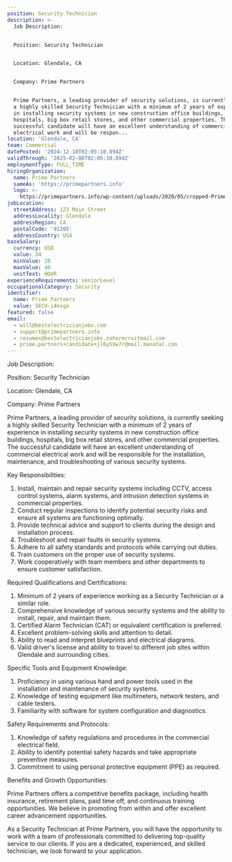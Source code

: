 ```yaml
---
position: Security Technician
description: >-
  Job Description:


  Position: Security Technician


  Location: Glendale, CA


  Company: Prime Partners


  Prime Partners, a leading provider of security solutions, is currently seeking
  a highly skilled Security Technician with a minimum of 2 years of experience
  in installing security systems in new construction office buildings,
  hospitals, big box retail stores, and other commercial properties. The
  successful candidate will have an excellent understanding of commercial
  electrical work and will be respon...
location: 'Glendale, CA'
team: Commercial
datePosted: '2024-12-10T02:05:10.894Z'
validThrough: '2025-02-08T02:05:10.894Z'
employmentType: FULL_TIME
hiringOrganization:
  name: Prime Partners
  sameAs: 'https://primepartners.info'
  logo: >-
    https://primepartners.info/wp-content/uploads/2020/05/cropped-Prime-Partners-Logo-NO-BG-1-1.png
jobLocation:
  streetAddress: 123 Main Street
  addressLocality: Glendale
  addressRegion: CA
  postalCode: '91205'
  addressCountry: USA
baseSalary:
  currency: USD
  value: 34
  minValue: 28
  maxValue: 40
  unitText: HOUR
experienceRequirements: seniorLevel
occupationalCategory: Security
identifier:
  name: Prime Partners
  value: SECU-i4esga
featured: false
email:
  - will@bestelectricianjobs.com
  - support@primepartners.info
  - resumes@bestelectricianjobs.zohorecruitmail.com
  - prime.partners+candidate+jl6y59w7r@mail.manatal.com
---
```




Job Description:

Position: Security Technician

Location: Glendale, CA

Company: Prime Partners

Prime Partners, a leading provider of security solutions, is currently seeking a highly skilled Security Technician with a minimum of 2 years of experience in installing security systems in new construction office buildings, hospitals, big box retail stores, and other commercial properties. The successful candidate will have an excellent understanding of commercial electrical work and will be responsible for the installation, maintenance, and troubleshooting of various security systems.

Key Responsibilities:

1. Install, maintain and repair security systems including CCTV, access control systems, alarm systems, and intrusion detection systems in commercial properties.
2. Conduct regular inspections to identify potential security risks and ensure all systems are functioning optimally.
3. Provide technical advice and support to clients during the design and installation process.
4. Troubleshoot and repair faults in security systems.
5. Adhere to all safety standards and protocols while carrying out duties.
6. Train customers on the proper use of security systems.
7. Work cooperatively with team members and other departments to ensure customer satisfaction.

Required Qualifications and Certifications:

1. Minimum of 2 years of experience working as a Security Technician or a similar role.
2. Comprehensive knowledge of various security systems and the ability to install, repair, and maintain them.
3. Certified Alarm Technician (CAT) or equivalent certification is preferred.
4. Excellent problem-solving skills and attention to detail.
5. Ability to read and interpret blueprints and electrical diagrams.
6. Valid driver's license and ability to travel to different job sites within Glendale and surrounding cities.

Specific Tools and Equipment Knowledge:

1. Proficiency in using various hand and power tools used in the installation and maintenance of security systems.
2. Knowledge of testing equipment like multimeters, network testers, and cable testers.
3. Familiarity with software for system configuration and diagnostics.

Safety Requirements and Protocols:

1. Knowledge of safety regulations and procedures in the commercial electrical field.
2. Ability to identify potential safety hazards and take appropriate preventive measures.
3. Commitment to using personal protective equipment (PPE) as required.

Benefits and Growth Opportunities:

Prime Partners offers a competitive benefits package, including health insurance, retirement plans, paid time off, and continuous training opportunities. We believe in promoting from within and offer excellent career advancement opportunities.

As a Security Technician at Prime Partners, you will have the opportunity to work with a team of professionals committed to delivering top-quality service to our clients. If you are a dedicated, experienced, and skilled technician, we look forward to your application.